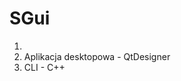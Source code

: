 <h1>SGui</h1>
<ol>
<li><Webserver - .NET maui/li>
<li>Aplikacja desktopowa - QtDesigner</li>
<li>CLI - C++</li>
</ol>
